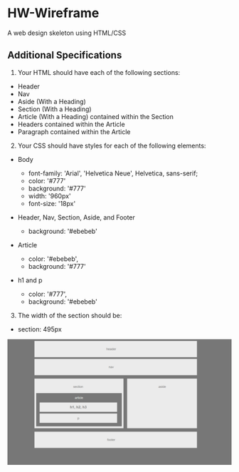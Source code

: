 # HW-Wireframe
A web design skeleton using HTML/CSS

## Additional Specifications

1. Your HTML should have each of the following sections:

* Header
* Nav
* Aside (With a Heading)
* Section (With a Heading)
* Article (With a Heading) contained within the Section
* Headers contained within the Article
* Paragraph contained within the Article


2. Your CSS should have styles for each of the following elements:

- Body

  - font-family: 'Arial', 'Helvetica Neue', Helvetica, sans-serif;
  - color: '#777'
  - background: '#777'
  - width: '960px'
  - font-size: '18px'


- Header, Nav, Section, Aside, and Footer

  - background: '#ebebeb'

- Article

  - color: '#ebebeb',
  - background: '#777'

- h1 and p

  - color: '#777',
  - background: '#ebebeb'


3. The width of the section should be:

- section: 495px

![Wireframe Image](/Image/Easier-Layout.png)